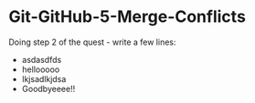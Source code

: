 # Git-GitHub-5-Merge-Conflicts

Doing step 2 of the quest - write a few lines:
- asdasdfds
- hellooooo
- lkjsadlkjdsa
- Goodbyeeee!!
